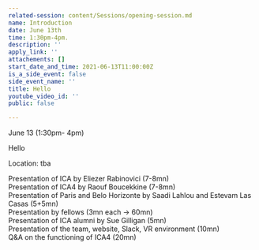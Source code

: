 ```yaml
---
related-session: content/Sessions/opening-session.md
name: Introduction
date: June 13th
time: 1:30pm-4pm.
description: ''
apply_link: ''
attachements: []
start_date_and_time: 2021-06-13T11:00:00Z
is_a_side_event: false
side_event_name: ''
title: Hello
youtube_video_id: ''
public: false

---
```

June 13 (1:30pm- 4pm) 

Hello

Location: tba

Presentation of ICA by Eliezer Rabinovici (7-8mn)  
Presentation of ICA4 by Raouf Boucekkine (7-8mn)  
Presentation of Paris and Belo Horizonte by Saadi Lahlou and Estevam Las Casas (5+5mn)  
Presentation by fellows (3mn each -> 60mn)  
Presentation of ICA alumni by Sue Gilligan (5mn)  
Presentation of the team, website, Slack, VR environment (10mn)  
Q&A on the functioning of ICA4 (20mn)